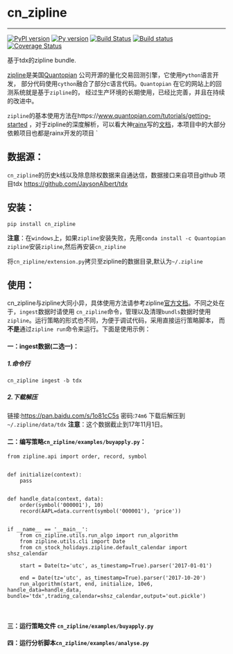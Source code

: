 # cn_zipline

--------------



[![PyPI version](https://badge.fury.io/py/cn-zipline.svg)](https://badge.fury.io/py/cn-zipline)
[![Py version](https://img.shields.io/pypi/pyversions/cn-zipline.svg)](https://pypi.python.org/pypi/cn-zipline)
[![Build Status](https://travis-ci.org/JaysonAlbert/cn_zipline.svg?branch=master)](https://travis-ci.org/JaysonAlbert/cn_zipline)
[![Build status](https://ci.appveyor.com/api/projects/status/b0pf9nndpj65x0nj/branch/master?svg=true)](https://ci.appveyor.com/project/JaysonAlbert/cn-zipline/branch/master)
[![Coverage Status](https://coveralls.io/repos/github/JaysonAlbert/cn_zipline/badge.svg?branch=master)](https://coveralls.io/github/JaysonAlbert/cn_zipline?branch=master)

基于tdx的zipline bundle.

[zipline](http://zipline.io/)是美国[Quantopian](https://quantopian.com/) 公司开源的量化交易回测引擎，它使用`Python`语言开发，
部分代码使用`cython`融合了部分c语言代码。`Quantopian` 在它的网站上的回测系统就是基于`zipline`的，
经过生产环境的长期使用，已经比完善，并且在持续的改进中。

`zipline`的基本使用方法在https://www.quantopian.com/tutorials/getting-started ，对于zipline的深度解析，可以看大神[rainx](https://github.com/rainx)写的[文档](https://www.gitbook.com/book/rainx/-zipline/details)，本项目中的大部分依赖项目也都是rainx开发的项目
`

## 数据源：
`cn_zipline`的历史k线以及除息除权数据来自通达信，数据接口来自项目github 项目tdx https://github.com/JaysonAlbert/tdx 

## 安装：

    pip install cn_zipline
**注意**：在`windows`上，如果`zipline`安装失败，先用`conda install -c Quantopian zipline`安装`zipline`,然后再安装`cn_zipline`
    
将`cn_zipline/extension.py`拷贝至zipline的数据目录,默认为`~/.zipline`
    
## 使用：
cn_zipline与zipline大同小异，具体使用方法请参考zipline[官方文档](https://www.quantopian.com/tutorials/getting-started)。不同之处在于，`ingest`数据时请使用
`cn_zipline`命令，管理以及清理`bundls`数据时使用`zipline`。运行策略的形式也不同，为便于调试代码，采用直接运行策略脚本，
而**不是**通过`zipline run`命令来运行。下面是使用示例：

#### 一：ingest数据(二选一)：


##### 1.命令行

    cn_zipline ingest -b tdx

##### 2.下载解压

链接:https://pan.baidu.com/s/1o81cC5s 密码:`74m6` 下载后解压到`~/.zipline/data/tdx` **注意**：这个数据截止到17年11月1日。


#### 二：编写策略`cn_zipline/examples/buyapply.py`：

    from zipline.api import order, record, symbol


    def initialize(context):
        pass
    
    
    def handle_data(context, data):
        order(symbol('000001'), 10)
        record(AAPL=data.current(symbol('000001'), 'price'))
    
    
    if __name__ == '__main__':
        from cn_zipline.utils.run_algo import run_algorithm
        from zipline.utils.cli import Date
        from cn_stock_holidays.zipline.default_calendar import shsz_calendar
    
        start = Date(tz='utc', as_timestamp=True).parser('2017-01-01')
    
        end = Date(tz='utc', as_timestamp=True).parser('2017-10-20')
        run_algorithm(start, end, initialize, 10e6, handle_data=handle_data, bundle='tdx',trading_calendar=shsz_calendar,output='out.pickle')
       
#### 三：运行策略文件 `cn_zipline/examples/buyapply.py`

#### 四：运行分析脚本`cn_zipline/examples/analyse.py`
